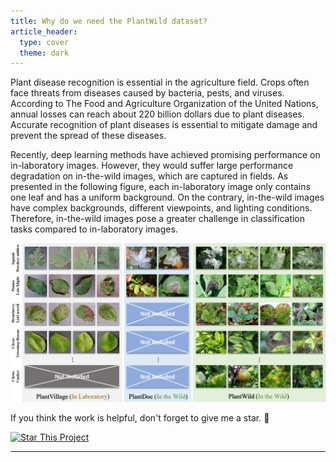 ```yaml
---
title: Why do we need the PlantWild dataset?
article_header:
  type: cover
  theme: dark
---
```


Plant disease recognition is essential in the agriculture field. Crops often face threats from diseases caused by bacteria, pests, and viruses. According to The Food and Agriculture Organization of the United Nations, annual losses can reach about 220 billion dollars due to plant diseases. Accurate recognition of plant diseases is essential to mitigate damage and prevent the spread of these diseases.


Recently, deep learning methods have achieved promising performance on in-laboratory images. However, they would suffer large performance degradation on in-the-wild images, which are captured in fields. As presented in the following figure, each in-laboratory image only contains one leaf and has a uniform background. On the contrary, in-the-wild images have complex backgrounds, different viewpoints, and lighting conditions. Therefore, in-the-wild images pose a greater challenge in classification tasks compared to in-laboratory images.
<div align="center">
  <img width=900 src="../plantwild.jpg"/>
</div>






If you think the work is helpful, don't forget to give me a star. :star2:

[![Star This Project](https://img.shields.io/github/stars/tqwei05/MVPDR.svg?label=Stars&style=social)](https://github.com/tqwei05/MVPDR/)

---
